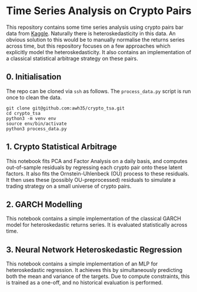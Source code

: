 # Time Series Analysis on Crypto Pairs

This repository contains some time series analysis using crypto pairs bar data from [Kaggle](https://www.kaggle.com/datasets/tencars/392-crypto-currency-pairs-at-minute-resolution). Naturally there is heteroskedasticity in this data. An obvious solution to this would be to manually normalise the returns series across time, but this repository focuses on a few approaches which explicitly model the heteroskedasticity. It also contains an implementation of a classical statistical arbitrage strategy on these pairs.

## 0. Initialisation
The repo can be cloned via `ssh` as follows. The `process_data.py` script is run once to clean the data.
```
git clone git@github.com:awh35/crypto_tsa.git
cd crypto_tsa
python3 -m venv env
source env/bin/activate
python3 process_data.py
```

## 1. Crypto Statistical Arbitrage
This notebook fits PCA and Factor Analysis on a daily basis, and computes out-of-sample residuals by regressing each crypto pair onto these latent factors. It also fits the Ornstein-Uhlenbeck (OU) process to these residuals. It then uses these (possibly OU-preprocessed) residuals to simulate a trading strategy on a small universe of crypto pairs.


## 2. GARCH Modelling 
This notebook contains a simple implementation of the classical GARCH model for heteroskedastic returns series. It is evaluated statistically across time. 


## 3. Neural Network Heteroskedastic Regression
This notebook contains a simple implementation of an MLP for heteroskedastic regression. It achieves this by simultaneously predicting both the mean and variance of the targets. Due to compute constraints, this is trained as a one-off, and no historical evaluation is performed.
